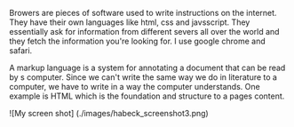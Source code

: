 Browers are pieces of software used to write instructions on the internet. They have their own languages like html, css and javsscript. They essentially ask for information from different severs all over the world and they fetch the information you're looking for. I use google chrome and safari.

A markup language is a system for annotating a document that can be read by s computer. Since we can't write the same way we do in literature to a computer, we have to write in a way the computer understands. One example is HTML which is the foundation and structure to a pages content.

![My screen shot] (./images/habeck_screenshot3.png)
